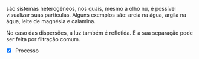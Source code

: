 são sistemas heterogêneos, nos quais, mesmo a olho nu, é possível visualizar suas partículas. Alguns exemplos são: areia na água, argila na água, leite de magnésia e calamina.

No caso das dispersões, a luz também é refletida. E a sua separação pode ser feita por filtração comum.
- [x] Processo